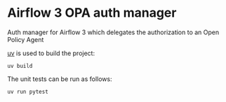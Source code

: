 # Airflow 3 OPA auth manager

Auth manager for Airflow 3 which delegates the authorization to an Open Policy
Agent

[uv](https://docs.astral.sh/uv/) is used to build the project:

    uv build

The unit tests can be run as follows:

    uv run pytest
